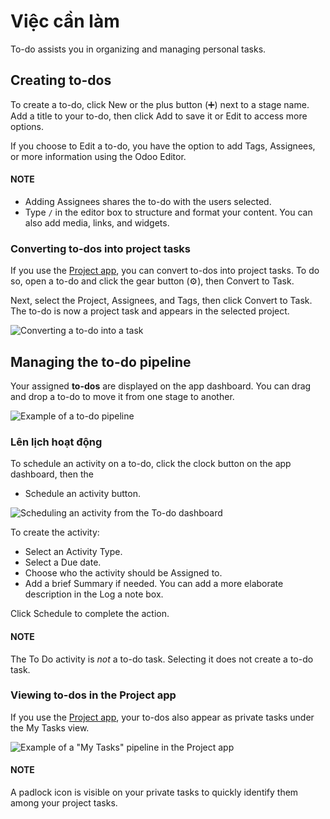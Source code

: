 # Việc cần làm

To-do assists you in organizing and managing personal tasks.

## Creating to-dos

To create a to-do, click New or the plus button (➕) next to a stage name.
Add a title to your to-do, then click Add to save it or Edit to access more
options.

If you choose to Edit a to-do, you have the option to add Tags,
Assignees, or more information using the Odoo Editor.

#### NOTE
- Adding Assignees shares the to-do with the users selected.
- Type `/` in the editor box to structure and format your content. You can also add media, links,
  and widgets.

### Converting to-dos into project tasks

If you use the [Project app](../services/project.md), you can convert to-dos into project tasks.
To do so, open a to-do and click the gear button (⚙), then Convert to Task.

Next, select the Project, Assignees, and Tags, then click
Convert to Task. The to-do is now a project task and appears in the selected project.

![Converting a to-do into a task](applications/productivity/to_do/convert-task-button.png)

## Managing the to-do pipeline

Your assigned **to-dos** are displayed on the app dashboard. You can drag and drop a to-do to move
it from one stage to another.

![Example of a to-do pipeline](applications/productivity/to_do/to-do-pipeline.png)

### Lên lịch hoạt động

To schedule an activity on a to-do, click the clock button on the app dashboard, then the
+ Schedule an activity button.

![Scheduling an activity from the To-do dashboard](applications/productivity/to_do/schedule-activity.png)

To create the activity:

- Select an Activity Type.
- Select a Due date.
- Choose who the activity should be Assigned to.
- Add a brief Summary if needed. You can add a more elaborate description in the
  Log a note box.

Click Schedule to complete the action.

#### NOTE
The To Do activity is *not* a to-do task. Selecting it does not create a to-do task.

### Viewing to-dos in the Project app

If you use the [Project app](../services/project.md), your to-dos also appear as private tasks
under the My Tasks view.

![Example of a "My Tasks" pipeline in the Project app](applications/productivity/to_do/my-task-pipeline.png)

#### NOTE
A padlock icon is visible on your private tasks to quickly identify them among your project
tasks.
